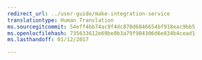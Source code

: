 ```yaml
---
redirect_url: ../user-guide/make-integration-service
translationtype: Human Translation
ms.sourcegitcommit: 54eff4bb74ac9f4dc870d6046654bf918eac9bb5
ms.openlocfilehash: 735633612e69be0b3a79f904306d6e834b4cead1
ms.lasthandoff: 01/12/2017

---
```

